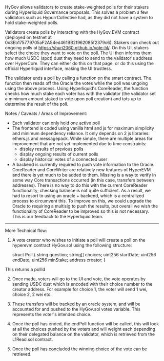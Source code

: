 HyGov allows validators to create stake-weighted polls for their stakers during Hyperliquid Governance proposals. This solves a problem a few validators such as HypurrCollective had, as they did not have a system to hold stake-weighted polls.

Validators create polls by interacting with the HyGov EVM contract (deployed on testnet at 0x3Eb175779705aF2A54ed461BB2f962085f2379c6).
Stakers can check out ongoing polls at https://shuri2060.github.io/vote-hl/. On this UI, stakers select the choice they want to vote on the poll. The UI then informs them how much USDC (spot) dust they need to send to the validator's address over HyperCore. They can either do this on that page, or do this using the official Hyperliquid interface, making the UI trustless.

The validator ends a poll by calling a function on the smart contract. The function then reads off the Oracle the votes while the poll was ungoing using the above process. Using Hyperliquid's CoreReader, the function checks how much stake each voter has with the validator (the validator set a minimum amount staked to vote upon poll creation) and tots up to determine the result of the poll.

Notes / Caveats / Areas of Improvement:
- Each validator can only hold one active poll
- The frontend is coded using vanilla html and js for maximum simplicity and minimum dependency reliance. It only depends on 2 js libraries: ethers.js and messagepack. While simple, there are multiple areas for improvement that are not yet implemented due to time constraints:
  - display results of previous polls
  - display ongoing results of current polls
  - display historical votes of a connected user
- A backend is currently required to push vote information to the Oracle. CoreReader and CoreWriter are relatively new features of HyperEVM and there is yet much to be added to them. Missing is a way to verify in some way Core transactions occurred (in this case, transfers between addresses). There is no way to do this with the current CoreReader functionality; checking balance is not quite sufficient. As a result, we had to resort to using an oracle + backend, which is a centralized process to circumvent this. To improve on this, we could upgrade the Oracle to requiring a multisig to push the results, but overall we wish the functionality of CoreReader to be improved so this is not necessary. This is our feedback to the Hyperliquid team.

---

More Technical flow:

1. A vote creator who wishes to initiate a poll will create a poll on the hyperevm contract HyGov.sol using the following structure: 

    struct Poll {
        string question;
        string[] choices;
        uint256 startDate;
        uint256 endDate;
        uint256 minStake;
        address creator;
    }

This returns a pollId

2. Once made, voters will go to the UI and vote, the vote operates by sending USDC dust which is encoded with their choice number to the creator address. For example for choice 1, the voter will send 1 wei, choice 2, 2 wei etc.

3. These transfers will be tracked by an oracle system, and will be accounted for and pushed to the HyGov.sol votes variable. This represents the voter's intended choice.

4. Once the poll has ended, the endPoll function will be called, this will look at all the choices pushed by the voters and will weight each depending on their delegated balance on the validator, which is retrieved from the L1Read.sol contract.

5. Once the poll has concluded the winning choice of the vote can be retrieved.